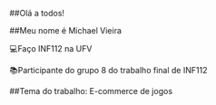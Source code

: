 ##Olá a todos!

##Meu nome é Michael Vieira

:computer:Faço INF112 na UFV

:books:Participante do grupo 8 do trabalho final de INF112

##Tema do trabalho: E-commerce de jogos
